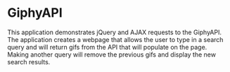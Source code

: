 # GiphyAPI

This application demonstrates jQuery and AJAX requests to the GiphyAPI.  The application creates a webpage that allows the user to type in a search query and will return gifs from the API that will populate on the page.  Making another query will remove the previous gifs and display the new search results. 
